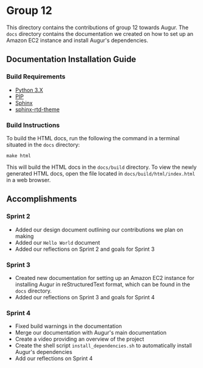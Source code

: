 # Group 12

This directory contains the contributions of group 12 towards Augur. The `docs` directory contains the documentation we created on how to set up an Amazon EC2 instance and install Augur's dependencies.

## Documentation Installation Guide

### Build Requirements
- [Python 3.X](https://www.python.org/downloads/ "Python 3.X")
- [PIP](https://pip.pypa.io/en/stable/installation/ "PIP")
- [Sphinx](https://www.sphinx-doc.org/en/master/usage/installation.html "Sphinx")
- [sphinx-rtd-theme](https://github.com/readthedocs/sphinx_rtd_theme "sphinx-rtd-theme")

### Build Instructions
To build the HTML docs, run the following the command in a terminal situated in the `docs` directory:

`make html`

This will build the HTML docs in the `docs/build` directory. To view the newly generated HTML docs, open the file located in `docs/build/html/index.html` in a web browser.

## Accomplishments

### Sprint 2
- Added our design document outlining our contributions we plan on making
- Added our `Hello World` document
- Added our reflections on Sprint 2 and goals for Sprint 3

### Sprint 3
- Created new documentation for setting up an Amazon EC2 instance for installing Augur in reStructuredText format, which can be found in the `docs` directory.
- Added our reflections on Sprint 3 and goals for Sprint 4

### Sprint 4
- Fixed build warnings in the documentation
- Merge our documentation with Augur's main documentation
- Create a video providing an overview of the project
- Create the shell script `install_dependencies.sh` to automatically install Augur's dependencies
- Add our reflections on Sprint 4
